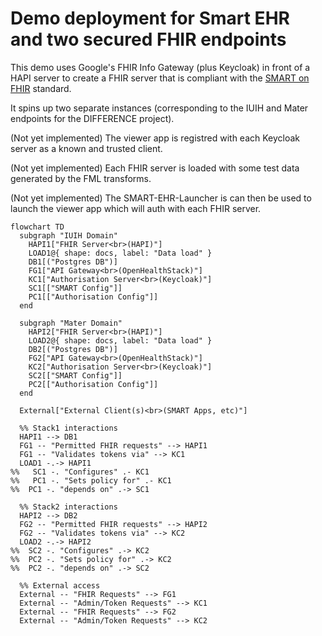 
# Demo deployment for Smart EHR and two secured FHIR endpoints

This demo uses Google's FHIR Info Gateway (plus Keycloak) in front of a HAPI server to create a FHIR server that is compliant with the [SMART on FHIR](https://smarthealthit.org/) standard.

It spins up two separate instances (corresponding to the IUIH and Mater endpoints for the DIFFERENCE project).

(Not yet implemented)
The viewer app is registred with each Keycloak server as a known and trusted client.

(Not yet implemented)
Each FHIR server is loaded with some test data generated by the FML transforms.

(Not yet implemented)
The SMART-EHR-Launcher is can then be used to launch the viewer app which will auth with each FHIR server.

```mermaid
flowchart TD
  subgraph "IUIH Domain"
    HAPI1["FHIR Server<br>(HAPI)"]
    LOAD1@{ shape: docs, label: "Data load" }
    DB1[("Postgres DB")]
    FG1["API Gateway<br>(OpenHealthStack)"]
    KC1["Authorisation Server<br>(Keycloak)"]
    SC1[["SMART Config"]]
    PC1[["Authorisation Config"]]
  end

  subgraph "Mater Domain"
    HAPI2["FHIR Server<br>(HAPI)"]
    LOAD2@{ shape: docs, label: "Data load" }
    DB2[("Postgres DB")]
    FG2["API Gateway<br>(OpenHealthStack)"]
    KC2["Authorisation Server<br>(Keycloak)"]
    SC2[["SMART Config"]]
    PC2[["Authorisation Config"]]
  end

  External["External Client(s)<br>(SMART Apps, etc)"]

  %% Stack1 interactions
  HAPI1 --> DB1
  FG1 -- "Permitted FHIR requests" --> HAPI1
  FG1 -- "Validates tokens via" --> KC1
  LOAD1 -.-> HAPI1
%%   SC1 -. "Configures" .- KC1
%%   PC1 -. "Sets policy for" .- KC1
%%  PC1 -. "depends on" .-> SC1

  %% Stack2 interactions
  HAPI2 --> DB2
  FG2 -- "Permitted FHIR requests" --> HAPI2
  FG2 -- "Validates tokens via" --> KC2
  LOAD2 -.-> HAPI2
%%  SC2 -. "Configures" .-> KC2
%%  PC2 -. "Sets policy for" .-> KC2
%%  PC2 -. "depends on" .-> SC2
  
  %% External access
  External -- "FHIR Requests" --> FG1
  External -- "Admin/Token Requests" --> KC1
  External -- "FHIR Requests" --> FG2
  External -- "Admin/Token Requests" --> KC2

```
